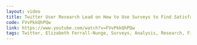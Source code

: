 ```yaml
---
layout: video
title: Twitter User Research Lead on How to Use Surveys to Find Satisfaction
code: FVvPkkQhPQw
link: https://www.youtube.com/watch?v=FVvPkkQhPQw
tags: Twitter, Elizabeth Ferrall-Nunge, Surveys, Analysis, Research, FirstRoundCapital
---
```

